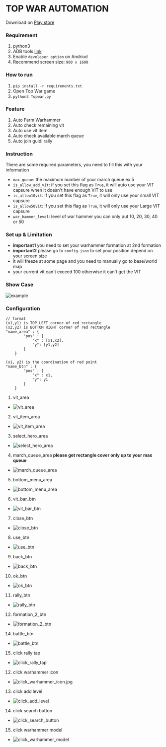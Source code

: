 # TOP WAR AUTOMATION

Download on [Play store](https://play.google.com/store/apps/details?id=com.topwar.gp)

### Requirement
1. python3
2. ADB tools [link](https://developer.android.com/studio/command-line/adb)
3. Enable `developer option` on Andriod
4. Recommend screen size: `900 x 1600`

### How to run
1. ` pip install -r requirements.txt `
2. Open Top War game
3. `python3 Topwar.py`


### Feature
1. Auto Farm Warhammer
1. Auto check remaining vit
1. Auto use vit item
1. Auto check available march queue
1. Auto join guidl rally

### Instruction
There are some required parameters, you need to fill this with your information
- `max_queue`: the maximum number of your march queue ex.5
- `is_allow_add_vit`: if you set this flag as `True`, it will auto use your VIT capsure when it doesn't have enough VIT to use
- `is_allow10vit`: if you set this flag as `True`, it will only use your small VIT capsure
- `is_allow50vit`: if you set this flag as `True`, it will only use your Large VIT capsure
- `war_hammer_level`: level of war hammer you can only put 10, 20, 30, 40 or 50

### Set up & Limitation
- **important1** you need to set your warhammer formation at 2nd formation
- **important2** please go to `config.json` to set your position depend on your screen size
- it will freeze at some page and you need to manually go to base/world map
- your current vit can't exceed 100 otherwise it can't get the VIT

### Show Case
![example](./images/Example.gif)


### Configuration
```
// format 
(x1,y1) is TOP LEFT corner of red rectangle
(x2,y2) is BOTTOM RIGHT corner of red rectangle
"name_area" : {
        "pos" : {
            "x" : [x1,x2],
            "y": [y1,y2]
        }
    }

(x1, y2) is the coordination of red point
"name_btn" : {
        "pos" : {
            "x" : x1,
            "y": y1
        }
    }
```
1. vit_area 
- ![vit_area](./images/area/vit_area.jpg)
2. vit_item_area
- ![vit_item_area](./images/area/vit_item_area.jpg)
3. select_hero_area
- ![select_hero_area](./images/area/select_hero_area.jpg)
4. march_queue_area **please get rectangle cover only up to your max queue**
- ![march_queue_area](./images/area/march_queue_area.jpg)
5. bottom_menu_area
- ![bottom_menu_area](./images/area/bottom_menu_area.jpg)
6. vit_bar_btn
- ![vit_bar_btn](./images/btn/vit_bar_btn.jpg)
7. close_btn
- ![close_btn](./images/btn/close_btn.jpg)
8. use_btn
- ![use_btn](./images/btn/use_btn.jpg)
9.  back_btn
- ![back_btn](./images/btn/back_btn.jpg)
10. ok_btn
- ![ok_btn](./images/btn/ok_btn.jpg)
11. rally_btn
- ![rally_btn](./images/btn/rally_btn.jpg)
12. formation_2_btn
- ![formation_2_btn](./images/btn/formation_2_btn.jpg)
14. battle_btn
- ![battle_btn](./images/btn/battle_btn.jpg)
15. click rally tap
- ![click_rally_tap](./images/seq_click/click_rally_tap.jpg)    
12. click warhammer icon
- ![click_warhammer_icon.jpg](./images/seq_click/click_warhammer_icon.jpg)    
13. click add level
- ![click_add_level](./images/seq_click/click_add_level.jpg)    
14. click search button
- ![click_search_button](./images/seq_click/click_search_button.jpg)    
15. click warhammer model
- ![click_warhammer_model](./images/seq_click/click_warhammer_model.jpg)    